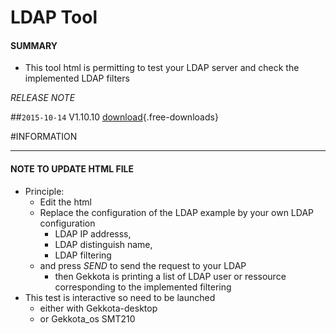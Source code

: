 # LDAP Tool 

#### **SUMMARY**
- This tool html is permitting to test your LDAP server and check the implemented LDAP filters

*RELEASE NOTE*

##`2015-10-14` V1.10.10 [download](tools/LDAP-Tool-V1.10.10.zip){.free-downloads}   

#INFORMATION
***********************************************************************
#### **NOTE TO UPDATE HTML FILE**
  
- Principle:
	- Edit the html 
	- Replace the configuration of the LDAP example by your own LDAP configuration 
		- LDAP IP addresss, 
		- LDAP distinguish name, 
		- LDAP filtering 
	- and press *SEND* to send the request to your LDAP
		- then Gekkota is printing a list of LDAP user or ressource corresponding to the implemented filtering  
- This test is interactive so need to be launched 
	- either with Gekkota-desktop 
	- or Gekkota_os SMT210




